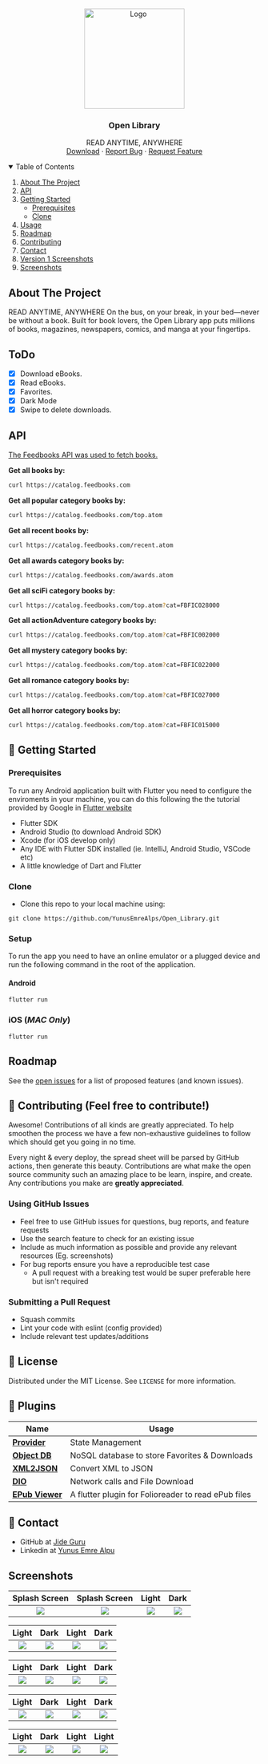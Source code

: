 <!-- PROJECT LOGO -->
<br />
<p align="center">
  <a href="https://github.com/YunusEmreAlps/Open_Library/tree/master/book_app">
    <img src="ss/logo_feedbooks.png" alt="Logo" width="200">
  </a>

  <h3 align="center">Open Library</h3>

  <p align="center">
    READ ANYTIME, ANYWHERE
    <br />
    <a href="https://github.com/YunusEmreAlps/Open_Library/archive/refs/heads/master.zip">Download</a>
    ·
    <a href="https://github.com/YunusEmreAlps/Open_Library/issues">Report Bug</a>
    ·
    <a href="https://github.com/YunusEmreAlps/Open_Library/issues">Request Feature</a>
  </p>
</p>


<!-- TABLE OF CONTENTS -->
<details open="open">
  <summary>Table of Contents</summary>
  <ol>
    <li>
      <a href="#about-the-project">About The Project</a>
    </li>
    <li>
      <a href="#api">API</a>
    </li>
    <li>
      <a href="#getting-started">Getting Started</a>
      <ul>
        <li><a href="#prerequisites">Prerequisites</a></li>
        <li><a href="#clone">Clone</a></li>
      </ul>
    </li>
    <li><a href="#usage">Usage</a></li>
    <li><a href="#roadmap">Roadmap</a></li>
    <li><a href="#contributing">Contributing</a></li>
    <li><a href="#contact">Contact</a></li>
    <li><a href="#Screenshots">Version 1 Screenshots</a></li>
    <li><a href="#Screenshots">Screenshots</a></li>
  </ol>
</details>


<!-- ABOUT THE PROJECT -->
## About The Project
READ ANYTIME, ANYWHERE
On the bus, on your break, in your bed—never be without a book. Built for book lovers, the Open Library app puts millions of books, magazines, newspapers, comics, and manga at your fingertips.

<!-- ToDo -->
## ToDo 

- [x]  Download eBooks.
- [x]  Read eBooks.
- [x]  Favorites.
- [x]  Dark Mode
- [x]  Swipe to delete downloads.
       
<!-- API -->
## API

[The Feedbooks API was used to fetch books.](https://www.programmableweb.com/api/feedbooks-rest-api-v10)

**Get all books by:**

```bash
curl https://catalog.feedbooks.com
```

**Get all popular category books by:**

```bash
curl https://catalog.feedbooks.com/top.atom
```

**Get all recent books by:**

```bash
curl https://catalog.feedbooks.com/recent.atom
```

**Get all awards category books by:**

```bash
curl https://catalog.feedbooks.com/awards.atom
```

**Get all sciFi category books by:**

```bash
curl https://catalog.feedbooks.com/top.atom?cat=FBFIC028000
```

**Get all actionAdventure category books by:**

```bash
curl https://catalog.feedbooks.com/top.atom?cat=FBFIC002000
```

**Get all mystery category books by:**

```bash
curl https://catalog.feedbooks.com/top.atom?cat=FBFIC022000
```

**Get all romance category books by:**

```bash
curl https://catalog.feedbooks.com/top.atom?cat=FBFIC027000
```

**Get all horror category books by:**

```bash
curl https://catalog.feedbooks.com/top.atom?cat=FBFIC015000
```

<!-- GETTING STARTED -->
## 🚀 Getting Started

### Prerequisites

To run any Android application built with Flutter you need to configure the enviroments in your machine, you can do this following the the tutorial provided by Google in [Flutter website](https://flutter.dev/docs/get-started/install)

- Flutter SDK
- Android Studio (to download Android SDK)
- Xcode (for iOS develop only)
- Any IDE with Flutter SDK installed (ie. IntelliJ, Android Studio, VSCode etc)
- A little knowledge of Dart and Flutter

### Clone

- Clone this repo to your local machine using:

```
git clone https://github.com/YunusEmreAlps/Open_Library.git
```

### Setup

To run the app you need to have an online emulator or a plugged device and run the following command in the root of the application.

#### Android
```
flutter run
``` 
### iOS (_MAC Only_)

```
flutter run
``` 

<!-- ROADMAP -->
## Roadmap

See the [open issues](https://github.com/YunusEmreAlps/Open_Library/issues) for a list of proposed features (and known issues).

<!-- CONTRIBUTING -->
## 🤔 Contributing (Feel free to contribute!)

Awesome! Contributions of all kinds are greatly appreciated. To help smoothen the process we have a few non-exhaustive guidelines to follow which should get you going in no time.

Every night & every deploy, the spread sheet will be parsed by GitHub actions, then generate this beauty. Contributions are what make the open source community such an amazing place to be learn, inspire, and create. Any contributions you make are **greatly appreciated**.

### Using GitHub Issues

- Feel free to use GitHub issues for questions, bug reports, and feature requests
- Use the search feature to check for an existing issue
- Include as much information as possible and provide any relevant resources (Eg. screenshots)
- For bug reports ensure you have a reproducible test case
  - A pull request with a breaking test would be super preferable here but isn't required

### Submitting a Pull Request

- Squash commits
- Lint your code with eslint (config provided)
- Include relevant test updates/additions

<!-- LICENSE -->
## 📝 License

Distributed under the MIT License. See `LICENSE` for more information.

## 🔌 Plugins

| Name                                                    | Usage                                               |
| ------------------------------------------------------- | --------------------------------------------------- |
| [**Provider**](https://pub.dev/packages/provider)       | State Management                                    |
| [**Object DB**](https://pub.dev/packages/objectdb)      | NoSQL database to store Favorites & Downloads       |
| [**XML2JSON**](https://pub.dev/packages/xml2json)       | Convert XML to JSON                                 |
| [**DIO**](https://pub.dev/packages/dio)                 | Network calls and File Download                     |
| [**EPub Viewer**](https://pub.dev/packages/epub_viewer) | A flutter plugin for Folioreader to read ePub files |


<!-- CONTACT -->
## 📌 Contact

- GitHub at [Jide Guru](https://github.com/JideGuru)
- Linkedin at [Yunus Emre Alpu](https://www.linkedin.com/in/yunus-emre-alpu-5b1496151/)


<!-- SCREENSHOTS -->
## Screenshots

Splash Screen              | Splash Screen            | Light               | Dark
:-------------------------:|:-------------------------:|:-------------------------:|:-------------------------:
![](https://github.com/YunusEmreAlps/Open_Library/blob/master/book_app/ss/1.png?raw=true)|![](https://github.com/YunusEmreAlps/Open_Library/blob/master/book_app/ss/2.png?raw=true)|![](https://github.com/YunusEmreAlps/Open_Library/blob/master/book_app/ss/3.png?raw=true)|![](https://github.com/YunusEmreAlps/Open_Library/blob/master/book_app/ss/4.png?raw=true)|

Light              | Dark            | Light               | Dark
:-------------------------:|:-------------------------:|:-------------------------:|:-------------------------:
![](https://github.com/YunusEmreAlps/Open_Library/blob/master/book_app/ss/5.png?raw=true)|![](https://github.com/YunusEmreAlps/Open_Library/blob/master/book_app/ss/6.png?raw=true)|![](https://github.com/YunusEmreAlps/Open_Library/blob/master/book_app/ss/7.png?raw=true)|![](https://github.com/YunusEmreAlps/Open_Library/blob/master/book_app/ss/8.png?raw=true)|

Light              | Dark             | Light               | Dark
:-------------------------:|:-------------------------:|:-------------------------:|:-------------------------:
![](https://github.com/YunusEmreAlps/Open_Library/blob/master/book_app/ss/9.png?raw=true)|![](https://github.com/YunusEmreAlps/Open_Library/blob/master/book_app/ss/10.png?raw=true)|![](https://github.com/YunusEmreAlps/Open_Library/blob/master/book_app/ss/11.png?raw=true)|![](https://github.com/YunusEmreAlps/Open_Library/blob/master/book_app/ss/12.png?raw=true)|

Light              | Dark             | Light               | Dark
:-------------------------:|:-------------------------:|:-------------------------:|:-------------------------:
![](https://github.com/YunusEmreAlps/Open_Library/blob/master/book_app/ss/13.png?raw=true)|![](https://github.com/YunusEmreAlps/Open_Library/blob/master/book_app/ss/14.png?raw=true)|![](https://github.com/YunusEmreAlps/Open_Library/blob/master/book_app/ss/15.png?raw=true)|![](https://github.com/YunusEmreAlps/Open_Library/blob/master/book_app/ss/16.png?raw=true)|

Light              | Dark             | Light               | Light
:-------------------------:|:-------------------------:|:-------------------------:|:-------------------------:
![](https://github.com/YunusEmreAlps/Open_Library/blob/master/book_app/ss/17.png?raw=true)|![](https://github.com/YunusEmreAlps/Open_Library/blob/master/book_app/ss/18.png?raw=true)|![](https://github.com/YunusEmreAlps/Open_Library/blob/master/book_app/ss/20.png?raw=true)|![](https://github.com/YunusEmreAlps/Open_Library/blob/master/book_app/ss/21.png?raw=true)|